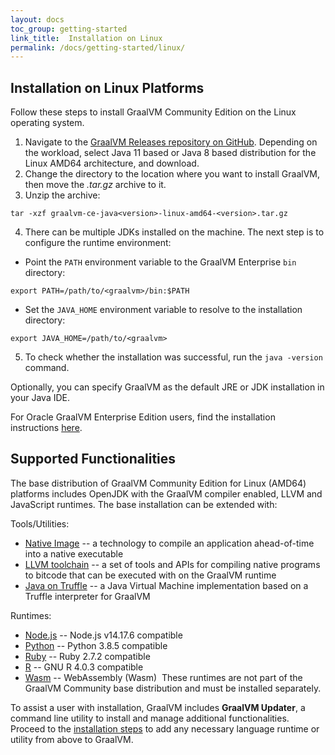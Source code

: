 ```yaml
---
layout: docs
toc_group: getting-started
link_title:  Installation on Linux
permalink: /docs/getting-started/linux/
---
```


## Installation on Linux Platforms

Follow these steps to install GraalVM Community Edition on the Linux operating system.

1. Navigate to the [GraalVM Releases repository on GitHub](https://github.com/graalvm/graalvm-ce-builds/releases). Depending on the workload, select Java 11 based or Java 8 based distribution for the Linux AMD64 architecture, and download.
2. Change the directory to the location where you want to install GraalVM, then move the _.tar.gz_ archive to it.
3. Unzip the archive:
```shell
tar -xzf graalvm-ce-java<version>-linux-amd64-<version>.tar.gz
```
4. There can be multiple JDKs installed on the machine. The next step is to configure the runtime environment:
  - Point the `PATH` environment variable to the GraalVM Enterprise `bin` directory:
  ```shell
  export PATH=/path/to/<graalvm>/bin:$PATH
  ```
  - Set the `JAVA_HOME` environment variable to resolve to the installation directory:
  ```shell
  export JAVA_HOME=/path/to/<graalvm>
  ```
5. To check whether the installation was successful, run the `java -version` command.

Optionally, you can specify GraalVM as the default JRE or JDK installation in your Java IDE.

For Oracle GraalVM Enterprise Edition users, find the installation instructions [here](https://docs.oracle.com/en/graalvm/enterprise/21/docs/getting-started/installation-linux/).

## Supported Functionalities

The base distribution of GraalVM Community Edition for Linux (AMD64) platforms includes OpenJDK with the GraalVM compiler enabled, LLVM and JavaScript runtimes.
The base installation can be extended with:

Tools/Utilities:
*  [Native Image](../../reference-manual/native-image/README.md) -- a technology to compile an application ahead-of-time into a native executable
*  [LLVM toolchain](../../reference-manual/llvm/Compiling.md/#llvm-toolchain-for-compiling-cc) --  a set of tools and APIs for compiling native programs to bitcode that can be executed with on the GraalVM runtime
*  [Java on Truffle](../../reference-manual/java-on-truffle/README.md) -- a Java Virtual Machine implementation based on a Truffle interpreter for GraalVM

Runtimes:
*  [Node.js](../../reference-manual/js/README.md) -- Node.js v14.17.6 compatible
*  [Python](../../reference-manual/python/README.md) -- Python 3.8.5 compatible
*  [Ruby](../../reference-manual/ruby/README.md) -- Ruby 2.7.2 compatible
*  [R](/../../reference-manual/r/README.md) -- GNU R 4.0.3 compatible
*  [Wasm](../../reference-manual/wasm/README.md) -- WebAssembly (Wasm)
​
These runtimes are not part of the GraalVM Community base distribution and must be installed separately.

To assist a user with installation, GraalVM includes **GraalVM Updater**, a command line utility to install and manage additional functionalities.
Proceed to the [installation steps](../../reference-manual/graalvm-updater.md/#component-installation) to add any necessary language runtime or utility from above to GraalVM.
